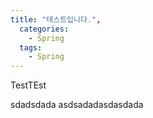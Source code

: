 ```yaml
---
title: "테스트입니다.",
  categories:
    - Spring
  tags:
    - Spring
---
```



TestTEst

  sdadsdada  asdsadadasdasdada
